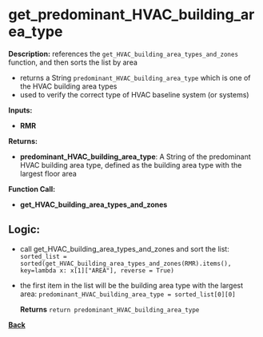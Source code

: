 # get_predominant_HVAC_building_area_type

**Description:** references the `get_HVAC_building_area_types_and_zones` function, and then sorts the list by area
- returns a String `predominant_HVAC_building_area_type` which is one of the HVAC building area types
- used to verify the correct type of HVAC baseline system (or systems)

**Inputs:**  
- **RMR**

**Returns:**  
- **predominant_HVAC_building_area_type**: A String of the predominant HVAC building area type, defined as the building area type with the largest floor area
 
**Function Call:** 
- **get_HVAC_building_area_types_and_zones**

## Logic:  

- call get_HVAC_building_area_types_and_zones and sort the list: `sorted_list = sorted(get_HVAC_building_area_types_and_zones(RMR).items(), key=lambda x: x[1]["AREA"], reverse = True)`
- the first item in the list will be the building area type with the largest area: `predominant_HVAC_building_area_type = sorted_list[0][0]`
	
	 **Returns** `return predominant_HVAC_building_area_type`  

**[Back](../_toc.md)**

